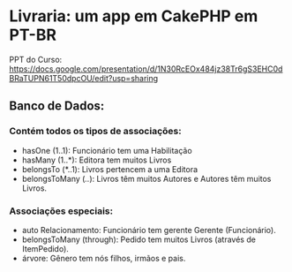 # Livraria: um app em CakePHP em PT-BR

PPT do Curso: https://docs.google.com/presentation/d/1N30RcEOx484jz38Tr6gS3EHC0dBRaTUPN61T50dpcOU/edit?usp=sharing

## Banco de Dados:

### Contém todos os tipos de associações: 

- hasOne (1..1): Funcionário tem uma Habilitação
- hasMany (1..*): Editora tem muitos Livros
- belongsTo (*..1): Livros pertencem a uma Editora
- belongsToMany (*..*): Livros têm muitos Autores e Autores têm muitos Livros.


### Associações especiais:


- auto Relacionamento: Funcionário tem gerente Gerente (Funcionário).
- belongsToMany (through): Pedido tem muitos Livros (através de ItemPedido).
- árvore: Gênero tem nós filhos, irmãos e pais.
